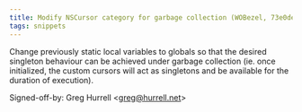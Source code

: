 ```yaml
---
title: Modify NSCursor category for garbage collection (WOBezel, 73e0de7)
tags: snippets
---
```


Change previously static local variables to globals so that the desired singleton behaviour can be achieved under garbage collection (ie. once initialized, the custom cursors will act as singletons and be available for the duration of execution).

Signed-off-by: Greg Hurrell &lt;greg@hurrell.net&gt;
